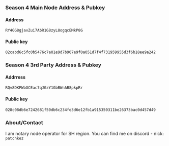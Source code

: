 ### Season 4 Main Node Address & Pubkey
#### Address
```
RY4GG8gjavZui7AbR1G8zyL8ogqcEMkP8G
```
#### Public key
```
02cabd6c5fc0b5476c7a01e9d7b907e9f0a051d7f4f731959955d3f6b18ee9a242
```
### Season 4 3rd Party Address & Pubkey
#### Addrress
```
RQv8DKPWbGCEac7qJGzY1GbBWnAB8pkpRr
```
#### Public key
```
028c08db6e7242681f50db6c234fe3d6e12fb1a915350311be26373bac0d457d49
```
### About/Contact
I am notary node operator for SH region.
You can find me on discord - nick: `patchkez`
